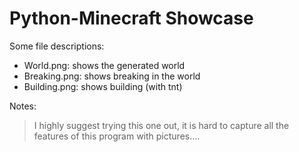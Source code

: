 # Python-Minecraft Showcase 

Some file descriptions: 
- World.png: shows the generated world
- Breaking.png: shows breaking in the world
- Building.png: shows building (with tnt)

Notes: 
> I highly suggest trying this one out, it is hard to capture all the features of this program with pictures.... 

